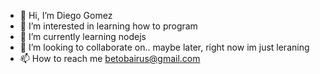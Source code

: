 - 👋 Hi, I’m Diego Gomez
- 👀 I’m interested in learning how to program 
- 🌱 I’m currently learning nodejs
- 💞️ I’m looking to collaborate on.. maybe later, right now im just leraning
- 📫 How to reach me betobairus@gmail.com

<!---
Betoven0/Betoven0 is a ✨ special ✨ repository because its `README.md` (this file) appears on your GitHub profile.
You can click the Preview link to take a look at your changes.
--->
